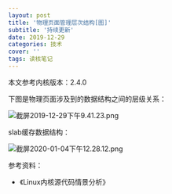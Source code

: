 ```yaml
---
layout: post
title: '物理页面管理层次结构[图]'
subtitle: '持续更新'
date: 2019-12-29
categories: 技术
cover: ''
tags: 读核笔记
---
```


本文参考内核版本：2.4.0

下图是物理页面涉及到的数据结构之间的层级关系：

![截屏2019-12-29下午9.41.23.png](http://ww1.sinaimg.cn/large/c9caade4gy1gadxg8gnhoj222613qn72.jpg)

slab缓存数据结构：

![截屏2020-01-04下午12.28.12.png](http://ww1.sinaimg.cn/large/c9caade4gy1gakf2wedjfj221y0z679t.jpg)

参考资料：
- 《Linux内核源代码情景分析》

